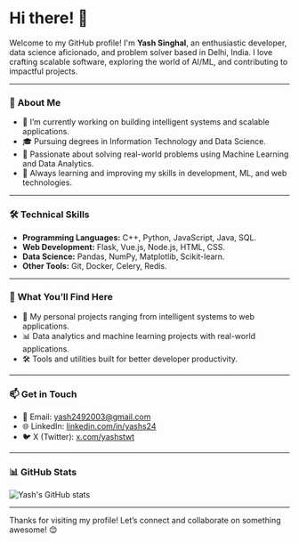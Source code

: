 # Hi there! 👋

Welcome to my GitHub profile! I'm **Yash Singhal**, an enthusiastic developer, data science aficionado, and problem solver based in Delhi, India. I love crafting scalable software, exploring the world of AI/ML, and contributing to impactful projects.

---

### 🌟 **About Me**
- 🔭 I’m currently working on building intelligent systems and scalable applications.
- 🎓 Pursuing degrees in Information Technology and Data Science.
- 🧠 Passionate about solving real-world problems using Machine Learning and Data Analytics.
- 🌱 Always learning and improving my skills in development, ML, and web technologies.

---

### 🛠 **Technical Skills**
- **Programming Languages:** C++, Python, JavaScript, Java, SQL.
- **Web Development:** Flask, Vue.js, Node.js, HTML, CSS.
- **Data Science:** Pandas, NumPy, Matplotlib, Scikit-learn.
- **Other Tools:** Git, Docker, Celery, Redis.

---

### 📂 **What You’ll Find Here**
- 🚀 My personal projects ranging from intelligent systems to web applications.
- 📊 Data analytics and machine learning projects with real-world applications.
- 🛠 Tools and utilities built for better developer productivity.

---

### 📫 **Get in Touch**
- 📧 Email: yash2492003@gmail.com
- 🌐 LinkedIn: [linkedin.com/in/yashs24](https://linkedin.com/in/yashs24)
- 🐦 X (Twitter): [x.com/yashstwt](https://x.com/yashstwt)
---

### 📊 **GitHub Stats**
![Yash's GitHub stats](https://github-readme-stats.vercel.app/api?username=24yash&show_icons=true&theme=radical)

---

Thanks for visiting my profile! Let’s connect and collaborate on something awesome! 😊
